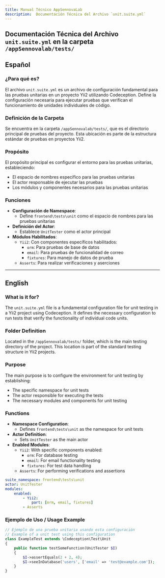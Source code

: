 ```yaml
---
title: Manual Técnico AppSennovaLab
description:  Documentación Técnica del Archivo `unit.suite.yml`
---
```


## Documentación Técnica del Archivo `unit.suite.yml` en la carpeta `/appSennovalab/tests/`

## Español

### ¿Para qué es?
El archivo `unit.suite.yml` es un archivo de configuración fundamental para las pruebas unitarias en un proyecto Yii2 utilizando Codeception. Define la configuración necesaria para ejecutar pruebas que verifican el funcionamiento de unidades individuales de código.

### Definición de la Carpeta
Se encuentra en la carpeta `/appSennovalab/tests/`, que es el directorio principal de pruebas del proyecto. Esta ubicación es parte de la estructura estándar de pruebas en proyectos Yii2.

### Propósito
El propósito principal es configurar el entorno para las pruebas unitarias, estableciendo:
- El espacio de nombres específico para las pruebas unitarias
- El actor responsable de ejecutar las pruebas
- Los módulos y componentes necesarios para las pruebas unitarias

### Funciones
- **Configuración de Namespace**: 
  - Define `frontend\tests\unit` como el espacio de nombres para las pruebas unitarias
- **Definición del Actor**: 
  - Establece `UnitTester` como el actor principal
- **Módulos Habilitados**:
  - `Yii2`: Con componentes específicos habilitados:
    - `orm`: Para pruebas de base de datos
    - `email`: Para pruebas de funcionalidad de correo
    - `fixtures`: Para manejo de datos de prueba
  - `Asserts`: Para realizar verificaciones y aserciones

---

## English

### What is it for?
The `unit.suite.yml` file is a fundamental configuration file for unit testing in a Yii2 project using Codeception. It defines the necessary configuration to run tests that verify the functionality of individual code units.

### Folder Definition
Located in the `/appSennovalab/tests/` folder, which is the main testing directory of the project. This location is part of the standard testing structure in Yii2 projects.

### Purpose
The main purpose is to configure the environment for unit testing by establishing:
- The specific namespace for unit tests
- The actor responsible for executing the tests
- The necessary modules and components for unit testing

### Functions
- **Namespace Configuration**: 
  - Defines `frontend\tests\unit` as the namespace for unit tests
- **Actor Definition**: 
  - Sets `UnitTester` as the main actor
- **Enabled Modules**:
  - `Yii2`: With specific components enabled:
    - `orm`: For database testing
    - `email`: For email functionality testing
    - `fixtures`: For test data handling
  - `Asserts`: For performing verifications and assertions

```yaml:appSennovalab/tests/unit.suite.yml
suite_namespace: frontend\tests\unit
actor: UnitTester
modules:
    enabled:
        - Yii2:
            part: [orm, email, fixtures]
        - Asserts
```

### Ejemplo de Uso / Usage Example
```php
// Ejemplo de una prueba unitaria usando esta configuración
// Example of a unit test using this configuration
class ExampleTest extends \Codeception\Test\Unit
{
    public function testSomeFunction(UnitTester $I)
    {
        $I->assertEquals(2 + 2, 4);
        $I->seeInDatabase('users', ['email' => 'test@example.com']);
    }
}
```